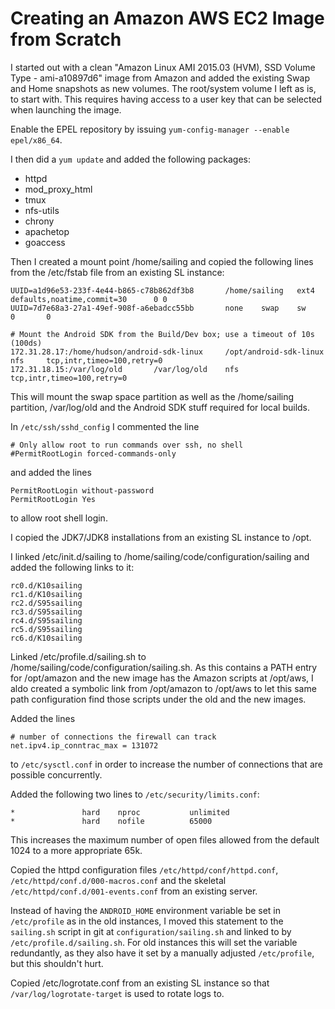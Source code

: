 # Creating an Amazon AWS EC2 Image from Scratch

I started out with a clean "Amazon Linux AMI 2015.03 (HVM), SSD Volume Type - ami-a10897d6" image from Amazon and added the existing Swap and Home snapshots as new volumes. The root/system volume I left as is, to start with. This requires having access to a user key that can be selected when launching the image.

Enable the EPEL repository by issuing `yum-config-manager --enable epel/x86_64`.

I then did a `yum update` and added the following packages:

 - httpd
 - mod_proxy_html
 - tmux
 - nfs-utils
 - chrony
 - apachetop
 - goaccess

Then I created a mount point /home/sailing and copied the following lines from the /etc/fstab file from an existing SL instance:

```
UUID=a1d96e53-233f-4e44-b865-c78b862df3b8       /home/sailing   ext4    defaults,noatime,commit=30      0 0
UUID=7d7e68a3-27a1-49ef-908f-a6ebadcc55bb       none    swap    sw      0       0

# Mount the Android SDK from the Build/Dev box; use a timeout of 10s (100ds)
172.31.28.17:/home/hudson/android-sdk-linux     /opt/android-sdk-linux  nfs     tcp,intr,timeo=100,retry=0
172.31.18.15:/var/log/old       /var/log/old    nfs     tcp,intr,timeo=100,retry=0
```

This will mount the swap space partition as well as the /home/sailing partition, /var/log/old and the Android SDK stuff required for local builds.

In `/etc/ssh/sshd_config` I commented the line

```
# Only allow root to run commands over ssh, no shell
#PermitRootLogin forced-commands-only
```

and added the lines

```
PermitRootLogin without-password
PermitRootLogin Yes
```

to allow root shell login.

I copied the JDK7/JDK8 installations from an existing SL instance to /opt.

I linked /etc/init.d/sailing to /home/sailing/code/configuration/sailing and added the following links to it:

```
rc0.d/K10sailing
rc1.d/K10sailing
rc2.d/S95sailing
rc3.d/S95sailing
rc4.d/S95sailing
rc5.d/S95sailing
rc6.d/K10sailing
```

Linked /etc/profile.d/sailing.sh to /home/sailing/code/configuration/sailing.sh. As this contains a PATH entry for /opt/amazon and the new image has the Amazon scripts at /opt/aws, I aldo created a symbolic link from /opt/amazon to /opt/aws to let this same path configuration find those scripts under the old and the new images.

Added the lines

```
# number of connections the firewall can track
net.ipv4.ip_conntrac_max = 131072
```

to `/etc/sysctl.conf` in order to increase the number of connections that are possible concurrently.

Added the following two lines to `/etc/security/limits.conf`:

```
*               hard    nproc           unlimited
*               hard    nofile          65000
```

This increases the maximum number of open files allowed from the default 1024 to a more appropriate 65k.

Copied the httpd configuration files `/etc/httpd/conf/httpd.conf`, `/etc/httpd/conf.d/000-macros.conf` and the skeletal `/etc/httpd/conf.d/001-events.conf` from an existing server.

Instead of having the `ANDROID_HOME` environment variable be set in `/etc/profile` as in the old instances, I moved this statement to the `sailing.sh` script in git at `configuration/sailing.sh` and linked to by `/etc/profile.d/sailing.sh`. For old instances this will set the variable redundantly, as they also have it set by a manually adjusted `/etc/profile`, but this shouldn't hurt.

Copied /etc/logrotate.conf from an existing SL instance so that `/var/log/logrotate-target` is used to rotate logs to.